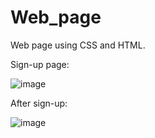 # Web_page
Web page using CSS and HTML.

Sign-up page:

![image](https://user-images.githubusercontent.com/96879019/147773864-f990b13b-f7a9-4c1b-a91f-a2a9135e765d.png)

After sign-up:

![image](https://user-images.githubusercontent.com/96879019/147775290-d8b9db54-22dd-4152-8ea3-af2e4a3cc74d.png)

